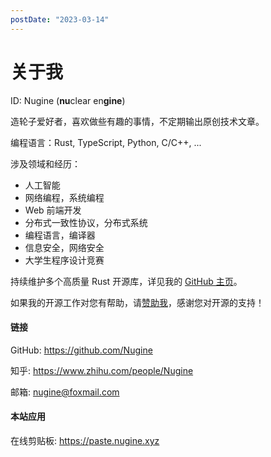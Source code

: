 ```yaml
---
postDate: "2023-03-14"
---
```


# 关于我

ID: Nugine (**nu**clear en**gine**)

造轮子爱好者，喜欢做些有趣的事情，不定期输出原创技术文章。

编程语言：Rust, TypeScript, Python, C/C++, ...

涉及领域和经历：

+ 人工智能
+ 网络编程，系统编程
+ Web 前端开发
+ 分布式一致性协议，分布式系统
+ 编程语言，编译器
+ 信息安全，网络安全
+ 大学生程序设计竞赛

持续维护多个高质量 Rust 开源库，详见我的 [GitHub 主页](https://github.com/Nugine)。

如果我的开源工作对您有帮助，请[赞助我](https://github.com/Nugine/#sponsor)，感谢您对开源的支持！

#### 链接

GitHub: <https://github.com/Nugine>

知乎: <https://www.zhihu.com/people/Nugine>

邮箱: [nugine@foxmail.com](mailto:nugine@foxmail.com)

#### 本站应用

在线剪贴板: <https://paste.nugine.xyz>
